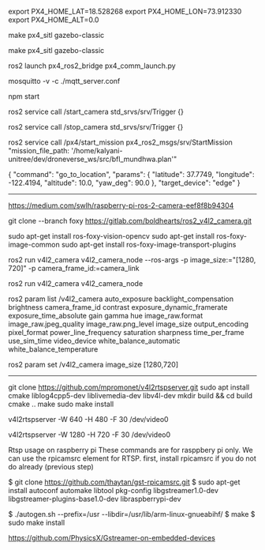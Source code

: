 
<!-- ----------------------------------------------------
>>>>>>>>>>>>>>>>>>>>>>>>>>>>>>>>>>>>>>>> RUN COMMAND
---------------------------------------------------- -->

export PX4_HOME_LAT=18.528268
export PX4_HOME_LON=73.912330
export PX4_HOME_ALT=0.0

make px4_sitl gazebo-classic

make px4_sitl gazebo-classic

ros2 launch px4_ros2_bridge px4_comm_launch.py

mosquitto -v -c ./mqtt_server.conf

npm start

ros2 service call /start_camera std_srvs/srv/Trigger {}

ros2 service call /stop_camera std_srvs/srv/Trigger {}

ros2 service call /px4/start_mission px4_ros2_msgs/srv/StartMission "mission_file_path: '/home/kalyani-unitree/dev/droneverse_ws/src/bfl_mundhwa.plan'" 

{
  "command": "go_to_location",
  "params": {
    "latitude": 37.7749,
    "longitude": -122.4194,
    "altitude": 10.0,
    "yaw_deg": 90.0
  },
  "target_device": "edge"
}

<!-- ----------------------------------------------------
RUN COMMAND >>>>>>>>>>>>>>>>>>>>>>>>>>>>>>>>>>>>>>>>
---------------------------------------------------- -->


----------------------------------------------------

https://medium.com/swlh/raspberry-pi-ros-2-camera-eef8f8b94304

git clone --branch foxy https://gitlab.com/boldhearts/ros2_v4l2_camera.git

sudo apt-get install ros-foxy-vision-opencv
sudo apt-get install ros-foxy-image-common 
sudo apt-get install ros-foxy-image-transport-plugins 

ros2 run v4l2_camera v4l2_camera_node --ros-args -p image_size:="[1280, 720]" -p camera_frame_id:=camera_link

ros2 run v4l2_camera v4l2_camera_node

ros2 param list /v4l2_camera
  auto_exposure
  backlight_compensation
  brightness
  camera_frame_id
  contrast
  exposure_dynamic_framerate
  exposure_time_absolute
  gain
  gamma
  hue
  image_raw.format
  image_raw.jpeg_quality
  image_raw.png_level
  image_size
  output_encoding
  pixel_format
  power_line_frequency
  saturation
  sharpness
  time_per_frame
  use_sim_time
  video_device
  white_balance_automatic
  white_balance_temperature


ros2 param set /v4l2_camera image_size [1280,720]

-------------------------------------------------

git clone https://github.com/mpromonet/v4l2rtspserver.git
sudo apt install cmake liblog4cpp5-dev liblivemedia-dev libv4l-dev
mkdir build && cd build
cmake ..
make
sudo make install

v4l2rtspserver -W 640 -H 480 -F 30 /dev/video0

v4l2rtspserver -W 1280 -H 720 -F 30 /dev/video0

Rtsp usage on raspberry pi
These commands are for rasppbery pi only. We can use the rpicamsrc element for RTSP. first, install rpicamsrc if you do not do already (previous step)

$ git clone https://github.com/thaytan/gst-rpicamsrc.git
$ sudo apt-get install autoconf automake libtool pkg-config libgstreamer1.0-dev libgstreamer-plugins-base1.0-dev libraspberrypi-dev 

$ ./autogen.sh --prefix=/usr --libdir=/usr/lib/arm-linux-gnueabihf/
$ make
$ sudo make install

https://github.com/PhysicsX/Gstreamer-on-embedded-devices